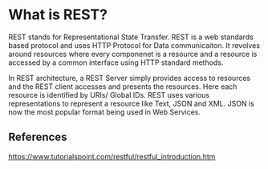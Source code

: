# What is REST?

REST stands for Representational State Transfer. REST is a web standards based protocol and uses HTTP Protocol for 
Data communicaiton. It revolves around resources where every componenet is a resource and a resource is accessed by 
a common interface using HTTP standard methods. 



In REST architecture, a REST Server simply provides access to resources and the REST client accesses and presents the resources. Here each resource is identified by URIs/ Global IDs. REST uses various representations to represent a resource like Text, JSON and XML. JSON is now the most popular format being used in Web Services.





## References
https://www.tutorialspoint.com/restful/restful_introduction.htm
